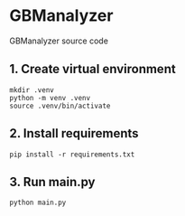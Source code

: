 # GBManalyzer

GBManalyzer source code

## 1. Create virtual environment

```
mkdir .venv
python -m venv .venv
source .venv/bin/activate
```

## 2. Install requirements
```
pip install -r requirements.txt
```
## 3. Run main.py
```
python main.py
```
